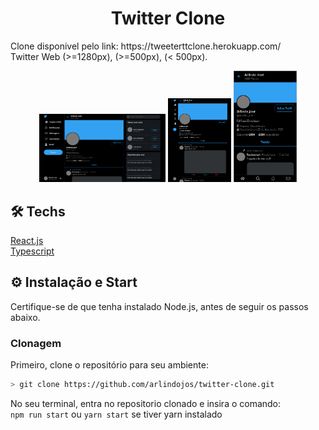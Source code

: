 <h1 align="center">
    Twitter Clone
</h1>
Clone disponivel pelo link: https://tweeterttclone.herokuapp.com/
<br/>
Twitter Web (>=1280px), (>=500px), (< 500px).

<p align="center"></p>
<p align="center">
  <img src="https://github.com/arlindojos/twitter-clone/blob/master/src/styles/images/Twitter%20Web%20(_%3D1280).png" alt="Landing Page Proffy in Desktop" width="40%" />
  <img src="https://github.com/arlindojos/twitter-clone/blob/master/src/styles/images/Twitter%20Web%20(_%3D500).png" alt="Study Page in Desktop" width="20%" />
  <img src="https://github.com/arlindojos/twitter-clone/blob/master/src/styles/images/Twitter%20Web%20(_500).png" alt="Study Page in Desktop" width="20%" />
</p>

## 🛠 Techs
 <a href="https://pt-br.reactjs.org/">React.js</a>
 <br /><a href="https://www.typescriptlang.org/">Typescript</a>
 
 ## ⚙ Instalação e Start
Certifique-se de que tenha instalado Node.js, antes de seguir os passos abaixo.

### Clonagem
Primeiro, clone o repositório para seu ambiente:

```bash
> git clone https://github.com/arlindojos/twitter-clone.git
```

No seu terminal, entra no repositorio clonado e insira o comando: 
<br />`npm run start`  ou `yarn start` se tiver yarn instalado
